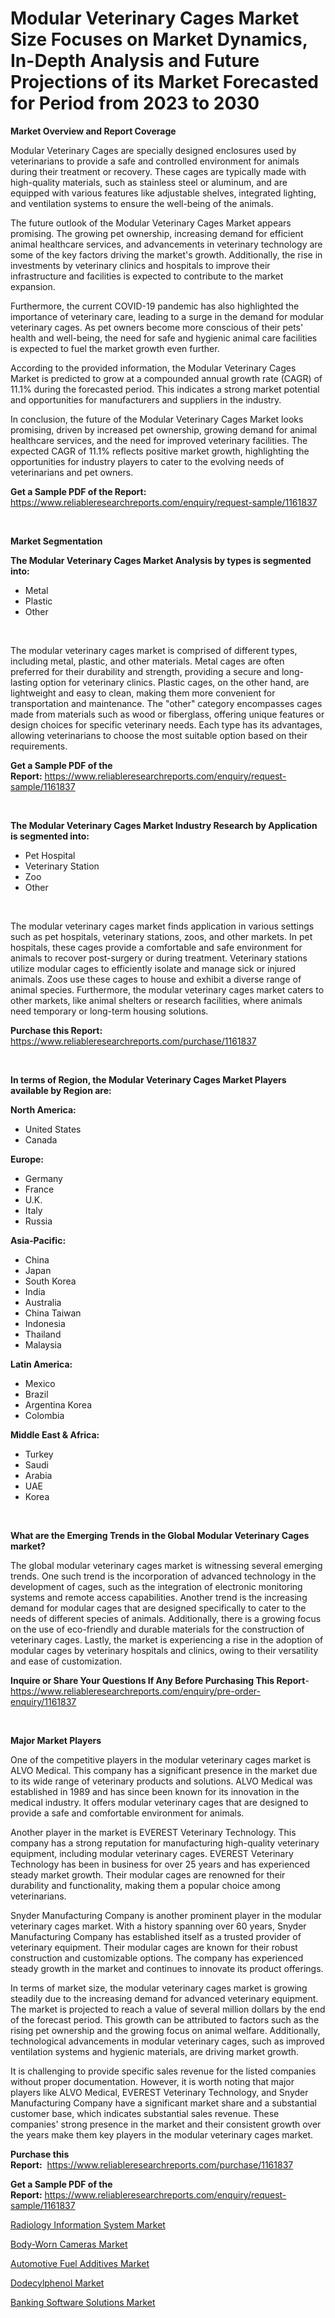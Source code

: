 <p><h1>Modular Veterinary Cages Market Size Focuses on Market Dynamics, In-Depth Analysis and Future Projections of its Market Forecasted for Period from 2023 to 2030</h1></p><p><strong>Market Overview and Report Coverage</strong></p>
<p><p>Modular Veterinary Cages are specially designed enclosures used by veterinarians to provide a safe and controlled environment for animals during their treatment or recovery. These cages are typically made with high-quality materials, such as stainless steel or aluminum, and are equipped with various features like adjustable shelves, integrated lighting, and ventilation systems to ensure the well-being of the animals.</p><p>The future outlook of the Modular Veterinary Cages Market appears promising. The growing pet ownership, increasing demand for efficient animal healthcare services, and advancements in veterinary technology are some of the key factors driving the market's growth. Additionally, the rise in investments by veterinary clinics and hospitals to improve their infrastructure and facilities is expected to contribute to the market expansion.</p><p>Furthermore, the current COVID-19 pandemic has also highlighted the importance of veterinary care, leading to a surge in the demand for modular veterinary cages. As pet owners become more conscious of their pets' health and well-being, the need for safe and hygienic animal care facilities is expected to fuel the market growth even further.</p><p>According to the provided information, the Modular Veterinary Cages Market is predicted to grow at a compounded annual growth rate (CAGR) of 11.1% during the forecasted period. This indicates a strong market potential and opportunities for manufacturers and suppliers in the industry.</p><p>In conclusion, the future of the Modular Veterinary Cages Market looks promising, driven by increased pet ownership, growing demand for animal healthcare services, and the need for improved veterinary facilities. The expected CAGR of 11.1% reflects positive market growth, highlighting the opportunities for industry players to cater to the evolving needs of veterinarians and pet owners.</p></p>
<p><strong>Get a Sample PDF of the Report:</strong> <a href="https://www.reliableresearchreports.com/enquiry/request-sample/1161837">https://www.reliableresearchreports.com/enquiry/request-sample/1161837</a></p>
<p>&nbsp;</p>
<p><strong>Market Segmentation</strong></p>
<p><strong>The Modular Veterinary Cages Market Analysis by types is segmented into:</strong></p>
<p><ul><li>Metal</li><li>Plastic</li><li>Other</li></ul></p>
<p>&nbsp;</p>
<p><p>The modular veterinary cages market is comprised of different types, including metal, plastic, and other materials. Metal cages are often preferred for their durability and strength, providing a secure and long-lasting option for veterinary clinics. Plastic cages, on the other hand, are lightweight and easy to clean, making them more convenient for transportation and maintenance. The "other" category encompasses cages made from materials such as wood or fiberglass, offering unique features or design choices for specific veterinary needs. Each type has its advantages, allowing veterinarians to choose the most suitable option based on their requirements.</p></p>
<p><strong>Get a Sample PDF of the Report:</strong>&nbsp;<a href="https://www.reliableresearchreports.com/enquiry/request-sample/1161837">https://www.reliableresearchreports.com/enquiry/request-sample/1161837</a></p>
<p>&nbsp;</p>
<p><strong>The Modular Veterinary Cages Market Industry Research by Application is segmented into:</strong></p>
<p><ul><li>Pet Hospital</li><li>Veterinary Station</li><li>Zoo</li><li>Other</li></ul></p>
<p>&nbsp;</p>
<p><p>The modular veterinary cages market finds application in various settings such as pet hospitals, veterinary stations, zoos, and other markets. In pet hospitals, these cages provide a comfortable and safe environment for animals to recover post-surgery or during treatment. Veterinary stations utilize modular cages to efficiently isolate and manage sick or injured animals. Zoos use these cages to house and exhibit a diverse range of animal species. Furthermore, the modular veterinary cages market caters to other markets, like animal shelters or research facilities, where animals need temporary or long-term housing solutions.</p></p>
<p><strong>Purchase this Report:</strong>&nbsp; <a href="https://www.reliableresearchreports.com/purchase/1161837">https://www.reliableresearchreports.com/purchase/1161837</a></p>
<p>&nbsp;</p>
<p><strong>In terms of Region, the Modular Veterinary Cages Market Players available by Region are:</strong></p>
<p>
    <p> <strong> North America: </strong>
        <ul>
            <li>United States</li>
            <li>Canada</li>
        </ul>
        </p> 
    <p> <strong> Europe: </strong>
        <ul>
            <li>Germany</li>
            <li>France</li>
            <li>U.K.</li>
            <li>Italy</li>
            <li>Russia</li>
        </ul>
        </p> 
    <p> <strong> Asia-Pacific: </strong>
        <ul>
            <li>China</li>
            <li>Japan</li>
            <li>South Korea</li>
            <li>India</li>
            <li>Australia</li>
            <li>China Taiwan</li>
            <li>Indonesia</li>
            <li>Thailand</li>
            <li>Malaysia</li>
        </ul>
        </p> 
    <p> <strong> Latin America: </strong>
        <ul>
            <li>Mexico</li>
            <li>Brazil</li>
            <li>Argentina Korea</li>
            <li>Colombia</li>
        </ul>
        </p> 
    <p> <strong> Middle East & Africa: </strong>
        <ul>
            <li>Turkey</li>
            <li>Saudi</li>
            <li>Arabia</li>
            <li>UAE</li>
            <li>Korea</li>
        </ul>
    </p>
    </p>
<p>&nbsp;</p>
<p><strong>What are the Emerging Trends in the Global Modular Veterinary Cages market?</strong></p>
<p><p>The global modular veterinary cages market is witnessing several emerging trends. One such trend is the incorporation of advanced technology in the development of cages, such as the integration of electronic monitoring systems and remote access capabilities. Another trend is the increasing demand for modular cages that are designed specifically to cater to the needs of different species of animals. Additionally, there is a growing focus on the use of eco-friendly and durable materials for the construction of veterinary cages. Lastly, the market is experiencing a rise in the adoption of modular cages by veterinary hospitals and clinics, owing to their versatility and ease of customization.</p></p>
<p><strong>Inquire or Share Your Questions If Any Before Purchasing This Report</strong>- <a href="https://www.reliableresearchreports.com/enquiry/pre-order-enquiry/1161837">https://www.reliableresearchreports.com/enquiry/pre-order-enquiry/1161837</a></p>
<p>&nbsp;</p>
<p><strong>Major Market Players</strong></p>
<p><p>One of the competitive players in the modular veterinary cages market is ALVO Medical. This company has a significant presence in the market due to its wide range of veterinary products and solutions. ALVO Medical was established in 1989 and has since been known for its innovation in the medical industry. It offers modular veterinary cages that are designed to provide a safe and comfortable environment for animals.</p><p>Another player in the market is EVEREST Veterinary Technology. This company has a strong reputation for manufacturing high-quality veterinary equipment, including modular veterinary cages. EVEREST Veterinary Technology has been in business for over 25 years and has experienced steady market growth. Their modular cages are renowned for their durability and functionality, making them a popular choice among veterinarians.</p><p>Snyder Manufacturing Company is another prominent player in the modular veterinary cages market. With a history spanning over 60 years, Snyder Manufacturing Company has established itself as a trusted provider of veterinary equipment. Their modular cages are known for their robust construction and customizable options. The company has experienced steady growth in the market and continues to innovate its product offerings.</p><p>In terms of market size, the modular veterinary cages market is growing steadily due to the increasing demand for advanced veterinary equipment. The market is projected to reach a value of several million dollars by the end of the forecast period. This growth can be attributed to factors such as the rising pet ownership and the growing focus on animal welfare. Additionally, technological advancements in modular veterinary cages, such as improved ventilation systems and hygienic materials, are driving market growth.</p><p>It is challenging to provide specific sales revenue for the listed companies without proper documentation. However, it is worth noting that major players like ALVO Medical, EVEREST Veterinary Technology, and Snyder Manufacturing Company have a significant market share and a substantial customer base, which indicates substantial sales revenue. These companies' strong presence in the market and their consistent growth over the years make them key players in the modular veterinary cages market.</p></p>
<p><strong>Purchase this Report:</strong>&nbsp;&nbsp;<a href="https://www.reliableresearchreports.com/purchase/1161837">https://www.reliableresearchreports.com/purchase/1161837</a></p>
<p></p>
<p><strong>Get a Sample PDF of the Report:</strong>&nbsp;<a href="https://www.reliableresearchreports.com/enquiry/request-sample/1161837">https://www.reliableresearchreports.com/enquiry/request-sample/1161837</a></p>
<p><p><a href="https://www.linkedin.com/pulse/radiology-information-system-market-research-report-provides/">Radiology Information System Market</a></p><p><a href="https://www.linkedin.com/pulse/body-worn-cameras-market-insights-players-forecast-till/">Body-Worn Cameras Market</a></p><p><a href="https://www.linkedin.com/pulse/automotive-fuel-additives-market-size-share-amp-trends/">Automotive Fuel Additives Market</a></p><p><a href="https://medium.com/@noelkunzei1/dodecylphenol-market-competitive-analysis-market-trends-and-forecast-to-2030-fca33ef2e19c">Dodecylphenol Market</a></p><p><a href="https://medium.com/@lorenzmayer1995/banking-software-solutions-market-competitive-analysis-market-trends-and-forecast-to-2030-315bf78d9603">Banking Software Solutions Market</a></p></p>